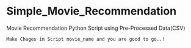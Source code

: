 # Simple_Movie_Recommendation
Movie Recommendation Python Script using Pre-Processed Data(CSV) 

`Make Chages in Script movie_name and you are good to go..!`
